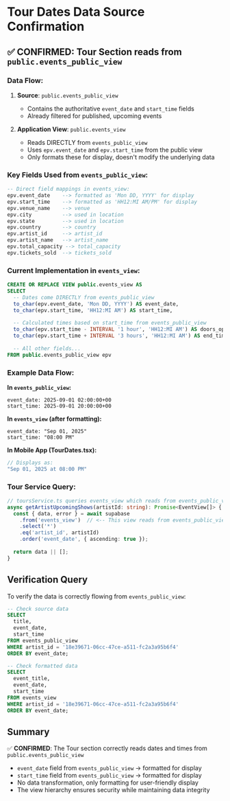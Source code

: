 # Tour Dates Data Source Confirmation

## ✅ CONFIRMED: Tour Section reads from `public.events_public_view`

### Data Flow:
1. **Source**: `public.events_public_view` 
   - Contains the authoritative `event_date` and `start_time` fields
   - Already filtered for published, upcoming events
   
2. **Application View**: `public.events_view`
   - Reads DIRECTLY from `events_public_view`
   - Uses `epv.event_date` and `epv.start_time` from the public view
   - Only formats these for display, doesn't modify the underlying data

### Key Fields Used from `events_public_view`:

```sql
-- Direct field mappings in events_view:
epv.event_date    --> formatted as 'Mon DD, YYYY' for display
epv.start_time    --> formatted as 'HH12:MI AM/PM' for display
epv.venue_name    --> venue
epv.city          --> used in location
epv.state         --> used in location
epv.country       --> country
epv.artist_id     --> artist_id
epv.artist_name   --> artist_name
epv.total_capacity --> total_capacity
epv.tickets_sold  --> tickets_sold
```

### Current Implementation in `events_view`:

```sql
CREATE OR REPLACE VIEW public.events_view AS
SELECT 
  -- Dates come DIRECTLY from events_public_view
  to_char(epv.event_date, 'Mon DD, YYYY') AS event_date,
  to_char(epv.start_time, 'HH12:MI AM') AS start_time,
  
  -- Calculated times based on start_time from events_public_view
  to_char(epv.start_time - INTERVAL '1 hour', 'HH12:MI AM') AS doors_open_time,
  to_char(epv.start_time + INTERVAL '3 hours', 'HH12:MI AM') AS end_time,
  
  -- All other fields...
FROM public.events_public_view epv
```

### Example Data Flow:

**In `events_public_view`:**
```
event_date: 2025-09-01 02:00:00+00
start_time: 2025-09-01 20:00:00+00
```

**In `events_view` (after formatting):**
```
event_date: "Sep 01, 2025"
start_time: "08:00 PM"
```

**In Mobile App (TourDates.tsx):**
```typescript
// Displays as:
"Sep 01, 2025 at 08:00 PM"
```

### Tour Service Query:

```typescript
// toursService.ts queries events_view which reads from events_public_view
async getArtistUpcomingShows(artistId: string): Promise<EventView[]> {
  const { data, error } = await supabase
    .from('events_view')  // <-- This view reads from events_public_view
    .select('*')
    .eq('artist_id', artistId)
    .order('event_date', { ascending: true });
  
  return data || [];
}
```

## Verification Query

To verify the data is correctly flowing from `events_public_view`:

```sql
-- Check source data
SELECT 
  title,
  event_date,
  start_time
FROM events_public_view
WHERE artist_id = '18e39671-06cc-47ce-a511-fc2a3a95b6f4'
ORDER BY event_date;

-- Check formatted data
SELECT 
  event_title,
  event_date,
  start_time
FROM events_view
WHERE artist_id = '18e39671-06cc-47ce-a511-fc2a3a95b6f4'
ORDER BY event_date;
```

## Summary

✅ **CONFIRMED**: The Tour section correctly reads dates and times from `public.events_public_view`
- `event_date` field from `events_public_view` → formatted for display
- `start_time` field from `events_public_view` → formatted for display
- No data transformation, only formatting for user-friendly display
- The view hierarchy ensures security while maintaining data integrity
